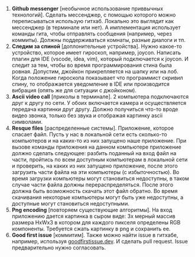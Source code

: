 1. **Github messenger** [необычное использование приввычных технологий]. Сделать мессенджер, с помощью которого можно переписываться использую гитхаб. Локально это выглядит как мессенджер (в терминале или нет).
А имплементация использует команды гита, чтобы отправлять сообщения (например, через коммиты). Должны поддерживаться комнаты, разные диалоги и тп.
2. **Следим за спиной** [доплонительные устройства]. Нужно какое-то устройство, которое имеет гироскоп, например, joycon. Написать плагин для IDE (vscode, idea, vim), который подключается к joycon.
И следит за тем, чтобы во время программирования стина была ровная. Допустим, джойкон прикрепляется на шапку или на лоб. Когда положение гироскопа показывает
что программист скривил спину, то отображается уведомление в IDE или производится вибрация (опять же для ситуации с джойконом).
3. **Ascii video call** [приколы в терминале]. 2 компьютера подключаются друг к другу по сети. У обоих включается камера и осуществляется передача картинки друг другу.
Должно получиться что-то вроде видео звонка, только без звука и отображая картинку ascii символами.
4. **Resque files** [распределенные системы]. Приложение, которое спасает файл. Пусть у нас в локальной сети есть сколько-то компьютеров и на каких-то из них запущено наше приложение. При вызове команды 
приложения на данном компьютере приложение должно сделать следующее: разбить поданный на вход файл на части, пройтись по всем доступным компьютерам в локальной
сети и проверить, на каких из них запущено приложение, после этого загрузить части файла на эти компьютеры (с избыточностью). Во время загрузки компьютеры могут
становиться недоступны, в таком случае части файла должны перераспределяться. После этого должна быть возможность скачать этот файл обратно. Во время скачивания некоторые
компьютеры могут быть уже недоступны, а доступные могут становиться недоступными.
5. **Png encoding** [повторяем существующие алгоритмы]. На вход приложению дается картинка в сыром виде: 3х мерный массив размера HxWx3 в котором для каждого пикселя определены RGB компоненты. Требуется сжать картинку 
в png и сохранить ее. 
6. **Good first issue** [коммитим]. Также можно найти issue в гитхабе, например, используя [goodfirstissue.dev](https://goodfirstissue.dev/). И сделать pull request. Issue предварительно нужно согласовать.
